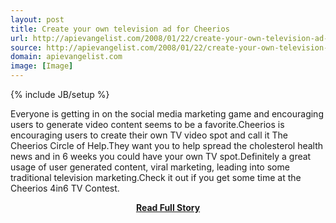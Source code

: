 ```yaml
---
layout: post
title: Create your own television ad for Cheerios
url: http://apievangelist.com/2008/01/22/create-your-own-television-ad-for-cheerios/
source: http://apievangelist.com/2008/01/22/create-your-own-television-ad-for-cheerios/
domain: apievangelist.com
image: [Image]
---
```

{% include JB/setup %}<p>Everyone is getting in on the social media marketing game and encouraging users to generate video content seems to be a favorite.Cheerios is encouraging users to create their own TV video spot and call it The Cheerios Circle of Help.They want you to help spread the cholesterol health news and in 6 weeks you could have your own TV spot.Definitely a great usage of user generated content, viral marketing, leading into some traditional television marketing.Check it out if you get some time at the Cheerios 4in6 TV Contest.</p>
<center><p><a href="http://apievangelist.com/2008/01/22/create-your-own-television-ad-for-cheerios/" style='padding:25px; font-sze:18px; font-weight: bold;'>Read Full Story</a></p></center>
